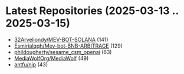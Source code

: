 # Latest Repositories (2025-03-13 .. 2025-03-15)

- [32Arveliondy/MEV-BOT-SOLANA](https://github.com/32Arveliondy/MEV-BOT-SOLANA) (141)
- [Esmirialqqh/Mev-bot-BNB-ARBITRAGE](https://github.com/Esmirialqqh/Mev-bot-BNB-ARBITRAGE) (129)
- [phildougherty/sesame_csm_openai](https://github.com/phildougherty/sesame_csm_openai) (63)
- [MediaWolfOrg/MediaWolf](https://github.com/MediaWolfOrg/MediaWolf) (49)
- [antfu/nip](https://github.com/antfu/nip) (43)
